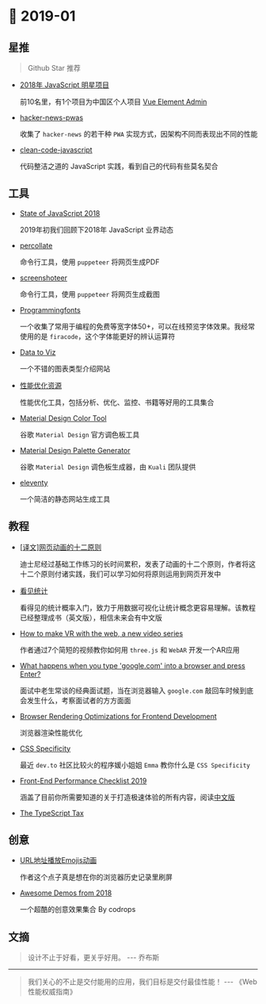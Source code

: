 # 📖 2019-01

## 星推

> Github Star 推荐

* [2018年 JavaScript 明星项目](https://risingstars.js.org/2018/zh)

    前10名里，有1个项目为中国区个人项目 [Vue Element Admin](https://github.com/PanJiaChen/vue-element-admin)
* [hacker-news-pwas](https://github.com/tastejs/hacker-news-pwas)

    收集了 `hacker-news` 的若干种 `PWA` 实现方式，因架构不同而表现出不同的性能
    
* [clean-code-javascript](https://github.com/ryanmcdermott/clean-code-javascript)

    代码整洁之道的 JavaScript 实践，看到自己的代码有些莫名契合

## 工具

* [State of JavaScript 2018](https://2018.stateofjs.com/)

    2019年初我们回顾下2018年 JavaScript 业界动态
* [percollate](https://github.com/danburzo/percollate)

    命令行工具，使用 `puppeteer` 将网页生成PDF
* [screenshoteer](https://github.com/vladocar/screenshoteer)

    命令行工具，使用 `puppeteer` 将网页生成截图
* [Programmingfonts](http://app.programmingfonts.org/)

    一个收集了常用于编程的免费等宽字体50+，可以在线预览字体效果。我经常使用的是 `firacode`，这个字体能更好的辨认运算符
* [Data to Viz](https://www.data-to-viz.com/)

    一个不错的图表类型介绍网站

* [性能优化资源](https://perf.rocks/tools/)

    性能优化工具，包括分析、优化、监控、书籍等好用的工具集合
    
* [Material Design Color Tool](https://material.io/tools/color/#!/?view.left=0&view.right=0)

    谷歌 `Material Design` 官方调色板工具
    
* [Material Design Palette Generator](https://materialpalettes.com/)

    谷歌 `Material Design` 调色板生成器，由 `Kuali` 团队提供
    
* [eleventy](https://github.com/11ty/eleventy/)

    一个简洁的静态网站生成工具
    

## 教程

* [[译文]网页动画的十二原则](https://cssanimation.rocks/cn/principles/)

    迪士尼经过基础工作练习的长时间累积，发表了动画的十二个原则，作者将这十二个原则付诸实践，我们可以学习如何将原则运用到网页开发中

* [看见统计](https://seeing-theory.brown.edu/cn.html)

    看得见的统计概率入门，致力于用数据可视化让统计概念更容易理解。该教程已经整理成书（英文版），相信未来会有中文版

* [How to make VR with the web, a new video series](https://hacks.mozilla.org/2019/01/how-to-make-vr-with-the-web-video-series/)

    作者通过7个简短的视频教你如何用 `three.js` 和 `WebAR` 开发一个AR应用

* [What happens when you type 'google.com' into a browser and press Enter?](https://dev.to/antonfrattaroli/what-happens-when-you-type-googlecom-into-a-browser-and-press-enter-39g8)

    面试中老生常谈的经典面试题，当在浏览器输入 `google.com` 敲回车时候到底会发生什么，考察面试者的方方面面
* [Browser Rendering Optimizations for Frontend Development](https://scotch.io/tutorials/browser-rendering-optimizations-for-frontend-development)

    浏览器渲染性能优化
    
* [CSS Specificity](https://medium.com/@emmawedekind/css-specificity-d5fdb0996c81)

    最近 `dev.to` 社区比较火的程序媛小姐姐 `Emma` 教你什么是 `CSS Specificity`
* [Front-End Performance Checklist 2019](https://www.smashingmagazine.com/2019/01/front-end-performance-checklist-2019-pdf-pages/)

    涵盖了目前你所需要知道的关于打造极速体验的所有内容，阅读[中文版](https://juejin.im/post/5c4418006fb9a049c043545e)
    
* [The TypeScript Tax](https://medium.com/javascript-scene/the-typescript-tax-132ff4cb175b)

## 创意

* [URL地址播放Emojis动画](http://matthewrayfield.com/articles/animating-urls-with-javascript-and-emojis/)

    作者这个点子真是想在你的浏览器历史记录里刷屏
* [Awesome Demos from 2018](https://tympanus.net/codrops/2018/12/27/awesome-demos-from-2018/) 

    一个超酷的创意效果集合 By codrops

## 文摘

> 设计不止于好看，更关乎好用。 --- 乔布斯

---

> 我们关心的不止是交付能用的应用，我们目标是交付最佳性能！ --- 《Web 性能权威指南》
